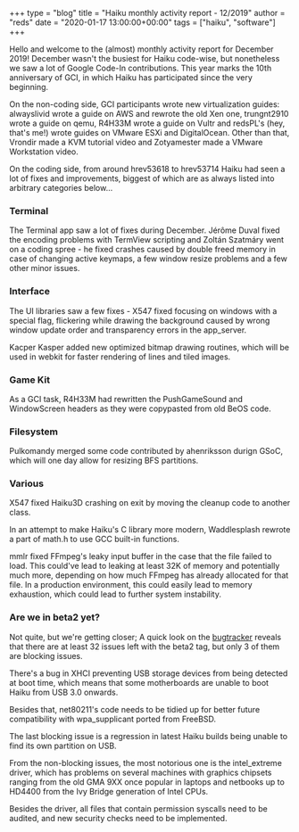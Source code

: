 +++
type = "blog"
title = "Haiku monthly activity report - 12/2019"
author = "reds"
date = "2020-01-17 13:00:00+00:00"
tags = ["haiku", "software"]
+++

Hello and welcome to the (almost) monthly activity report for December 2019! December wasn't the busiest for Haiku code-wise, but nonetheless we saw a lot of Google Code-In contributions. This year marks the 10th anniversary of GCI, in which Haiku has participated since the very beginning.

On the non-coding side, GCI participants wrote new virtualization guides: alwayslivid wrote a guide on AWS and rewrote the old Xen one, trungnt2910 wrote a guide on qemu, R4H33M wrote a guide on Vultr and redsPL's (hey, that's me!) wrote guides on VMware ESXi and DigitalOcean. Other than that, Vrondir made a KVM tutorial video and Zotyamester made a VMware Workstation video.

On the coding side, from around hrev53618 to hrev53714 Haiku had seen a lot of fixes and improvements, biggest of which are as always listed into arbitrary categories below...

<h3>Terminal</h3>
The Terminal app saw a lot of fixes during December. Jérôme Duval fixed the encoding problems with TermView scripting and Zoltán Szatmáry went on a coding spree - he fixed crashes caused by double freed memory in case of changing active keymaps, a few window resize problems and a few other minor issues.

<h3>Interface</h3>
The UI libraries saw a few fixes - X547 fixed focusing on windows with a special flag, flickering while drawing the background caused by wrong window update order and transparency errors in the app_server.

Kacper Kasper added new optimized bitmap drawing routines, which will be used in webkit for faster rendering of lines and tiled images.

<h3>Game Kit</h3>
As a GCI task, R4H33M had rewritten the PushGameSound and WindowScreen headers as they were copypasted from old BeOS code.

<h3>Filesystem</h3>
Pulkomandy merged some code contributed by ahenriksson durign GSoC, which will one day allow for resizing BFS partitions.

<h3>Various</h3>
X547 fixed Haiku3D crashing on exit by moving the cleanup code to another class.

In an attempt to make Haiku's C library more modern, Waddlesplash rewrote a part of math.h to use GCC built-in functions.

mmlr fixed FFmpeg's leaky input buffer in the case that the file failed to load. This could've lead to leaking at least 32K of memory and potentially much more, depending on how much FFmpeg has already allocated for that file. In a production environment, this could easily lead to memory exhaustion, which could lead to further system instability.

<h3>Are we in beta2 yet?</h3>
Not quite, but we're getting closer; A quick look on the <a href="https://dev.haiku-os.org/milestone/R1/beta2">bugtracker</a> reveals that there are at least 32 issues left with the beta2 tag, but only 3 of them are blocking issues.

There's a bug in XHCI preventing USB storage devices from being detected at boot time, which means that some motherboards are unable to boot Haiku from USB 3.0 onwards.

Besides that, net80211's code needs to be tidied up for better future compatibility with wpa_supplicant ported from FreeBSD.

The last blocking issue is a regression in latest Haiku builds being unable to find its own partition on USB.

From the non-blocking issues, the most notorious one is the intel_extreme driver, which has problems on several machines with graphics chipsets ranging from the old GMA 9XX once popular in laptops and netbooks up to HD4400 from the Ivy Bridge generation of Intel CPUs.

Besides the driver, all files that contain permission syscalls need to be audited, and new security checks need to be implemented.
